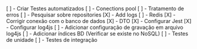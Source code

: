 [ ] - Criar Testes automatizados
[ ] - Conections pool
[ ] - Tratamento de erros
[ ] - Pesquisar sobre repositories
[X] - Add logs
[ ] - Redis
[X] - Corrigir conexão com o banco de dados
[X] - DTO
[X] - Configurar Jest
[X] - Configurar log4js
[ ] - Adicionar configuração de gravação em arquivo log4js 
[ ] - Adicionar índices BD (Verificar se existe no NoSQL)
[ ] - Testes de unidade
[ ] - Testes de integração
